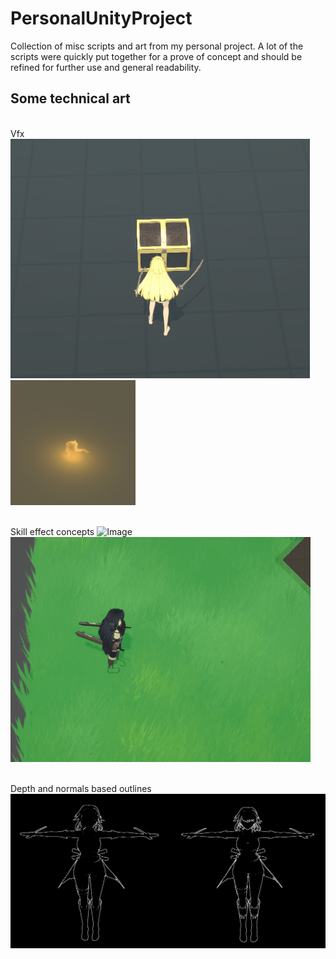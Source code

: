 # PersonalUnityProject

Collection of misc scripts and art from my personal project.
A lot of the scripts were quickly put together for a prove of concept and should be refined for further use and general readability.



## Some technical art
<br/>Vfx
![Image](https://github.com/Korhrob/PersonalUnityProject/blob/main/Images/chests.gif?raw=true)
![Image](https://github.com/Korhrob/PersonalUnityProject/blob/main/Images/fire.gif?raw=true)

<br/>Skill effect concepts
![Image](https://github.com/Korhrob/PersonalUnityProject/blob/main/Images/whirlwind.gif?raw=true)
![Image](https://github.com/Korhrob/PersonalUnityProject/blob/main/Images/skillSwiftSlash.gif?raw=true)

<br/>Depth and normals based outlines
![Image](https://github.com/Korhrob/PersonalUnityProject/blob/main/Images/outlinesmaterial.png?raw=true)
